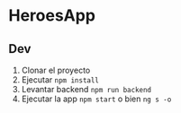 # HeroesApp

## Dev

1. Clonar el proyecto
2. Ejecutar ``` npm install ```
3. Levantar backend ``` npm run backend ```
4. Ejecutar la app ``` npm start ``` o bien ``` ng s -o ```
